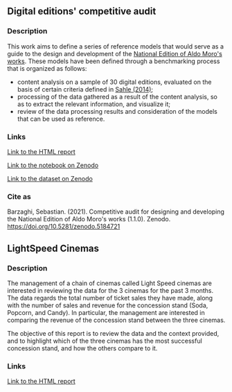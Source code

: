 ## Digital editions' competitive audit
### Description
This work aims to define a series of reference models that would serve as a guide to the design and development of the [National Edition of Aldo Moro's works](https://aldomorodigitale.unibo.it/). These models have been defined through a benchmarking process that is organized as follows:

* content analysis on a sample of 30 digital editions, evaluated on the basis of certain criteria defined in [Sahle (2014)](https://www.i-d-e.de/publikationen/weitereschriften/criteria-version-1-1/);
* processing of the data gathered as a result of the content analysis, so as to extract the relevant information, and visualize it;
* review of the data processing results and consideration of the models that can be used as reference.

### Links
[Link to the HTML report](https://sebastianbarzaghi.github.io/data-books/digital-editions.html)

[Link to the notebook on Zenodo](https://doi.org/10.5281/zenodo.5184721)

[Link to the dataset on Zenodo](https://doi.org/10.5281/zenodo.4779123)

### Cite as
Barzaghi, Sebastian. (2021). Competitive audit for designing and developing the National Edition of Aldo Moro's works (1.1.0). Zenodo. https://doi.org/10.5281/zenodo.5184721


## LightSpeed Cinemas
### Description
The management of a chain of cinemas called Light Speed cinemas are interested in reviewing the data for the 3 cinemas for the past 3 months. The data regards the total number of ticket sales they have made, along with the number of sales and revenue for the concession stand (Soda, Popcorn, and Candy). In particular, the management are interested in comparing the revenue of the concession stand between the three cinemas.

The objective of this report is to review the data and the context provided, and to highlight which of the three cinemas has the most successful concession stand, and how the others compare to it.

### Links
[Link to the HTML report](https://sebastianbarzaghi.github.io/data-books/lightspeed-cinemas.html)
